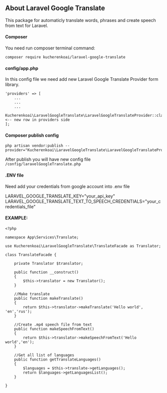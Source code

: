 ## About Laravel Google Translate
This package for automaticly translate words, phrases and create speech from text for Laravel. 

#### Composer

You need run composer terminal command:
```
composer require kucherenkoai/laravel-google-translate
```

#### config/app.php

In this config file we need add new Laravel Google Translate Provider form library.

````
'providers' => [
    ...
    ...
    ...
    Kucherenkoai\LaravelGoogleTranslate\LaravelGoogleTranslateProvider::class <-- new row in providers side 
];
````

#### Composer publish config

```
php artisan vendor:publish --provider="Kucherenkoai\LaravelGoogleTranslate\LaravelGoogleTranslateProvider"
```

After publish you will have new config file `/config/laravelGoogleTranslate.php`

#### .ENV file

Need add your credentials from google account into .env file

LARAVEL_GOOGLE_TRANSLATE_KEY="your_api_key"
LARAVEL_GOOGLE_TRANSLATE_TEXT_TO_SPEECH_CREDENTIALS="your_credentials_file"


#### EXAMPLE:


````
<?php

namespace App\Services\Translate;

use Kucherenkoai\LaravelGoogleTranslate\TranslateFacade as Translator;

class TranslateFacade {

    private Translator $translator;

    public function __construct()
    {
        $this->translator = new Translator();
    }

    //Make translate
    public function makeTranslate()
    {
        return $this->translator->makeTranslate('Hello world', 'en','rus');
    }

    //Create .mp4 speech file from text
    public function makeSpeechFromText()
    {
        return $this->translator->makeSpeechFromText('Hello world','en');
    }

    //Get all list of languages
    public function getTranslateLanguages()
    {
        $languages = $this->translate->getLanguages();
        return $languages->getLanguagesList();
    }

}
````
